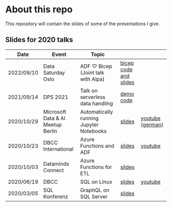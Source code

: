 # About this repo

This repository will contain the slides of some of the presentations I give. 

## Slides for 2020 talks

| Date | Event | Topic | | |
|------|-------|-------|-|-|
|2022/09/10|Data Saturday Oslo|ADF ♡ Bicep (Joint talk with Alpa)|[bicep code and slides](https://github.com/benkettner/Talks/tree/main/2022/2022-09-10_DataSaturday_Oslo)| |
|2021/09/14|DPS 2021|Talk on serverless data handling|[demo code](https://github.com/benkettner/Talks/tree/main/2021/2021-09-14_DPS2021)| |
|2020/10/29|Microsoft Data & AI Meetup Berlin|Automatically running Jupyter Notebooks|[slides](https://github.com/benkettner/Talks/tree/main/2020/)|[youtube (german)](https://www.youtube.com/watch?v=3cZCBWsk76w)|
|2020/10/23|DBCC International|Azure Functions and ADF|[slides](https://github.com/benkettner/Talks/tree/main/2020/2020-10-23_DBCC_International)|[youtube](https://www.youtube.com/watch?v=-GIuNbBH_eM)|
|2020/10/03|Dataminds Connect|Azure Functions for ETL|[slides](https://github.com/benkettner/Talks/tree/main/2020/2020-10-13_Dataminds_Connect)| |
|2020/06/19|DBCC|SQL on Linux|[slides](https://github.com/benkettner/Talks/tree/main/2020/2020-06-19_DBCC)|[youtube](https://www.youtube.com/watch?v=WZ3Ifwc9xYE&t=864s)|
|2020/03/05|SQL Konferenz|GraphQL on SQL Server|[slides](https://github.com/benkettner/Talks/tree/main/2020/2020-03-05_SQLKonferenz)| |
